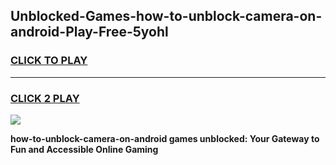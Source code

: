 
## Unblocked-Games-how-to-unblock-camera-on-android-Play-Free-5yohl
<h3>
<a href="https://premium76.site?title=how-to-unblock-camera-on-android&ref=18A1">CLICK TO PLAY</a></h3>
<hr>

<h3>
<a href="https://premium76.site?title=how-to-unblock-camera-on-android&ref=18A1">CLICK 2 PLAY</a>
  
</h3>

<a href="https://premium76.site?title=how-to-unblock-camera-on-android&ref=18A1"><img src="https://clearcache.store/games.png"></a>


**how-to-unblock-camera-on-android games unblocked: Your Gateway to Fun and Accessible Online Gaming**
